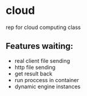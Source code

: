 # cloud
rep for cloud computing class


## Features waiting:
* real client file sending 
* http file sending
* get result back
* run proccess in container 
* dynamic engine instances 
